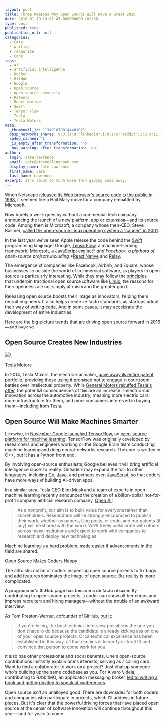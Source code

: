 ```yaml
---
layout: post
title: Three Reasons Why Open Source Will Have A Great 2016
date: 2016-01-19 18:01:47.000000000 +01:00
type: post
published: true
publication_url: null
categories:
  - Cate
  - writing
  - readwrite
  - Code
tags:
  - AI
  - artificial intelligence
  - Docker
  - GitHub
  - Google
  - Open Source
  - open source community
  - Patents
  - React Native
  - Swift
  - Tensor Flow
  - Tesla
  - Tesla Motors
meta:
  _thumbnail_id: '134210708144401020'
  dpsp_networks_shares: a:3:{s:8:"linkedin";i:0;s:6:"reddit";i:0;s:11:"google-plus";i:0;}
  rp4wp_cached: '1'
  _is_empty_after_transformation: 'no'
  _has_warnings_after_transformation: 'no'
author:
  login: cate-lawrence
  email: cate@atravellingcook.com
  display_name: Cate Lawrence
  first_name: Cate
  last_name: Lawrence
excerpt: It's about so much more than giving code away.
---
```

When Netscape [released its Web browser's source code to the public in
1998](https://www.cnet.com/news/netscape-sets-source-code-free/), it
seemed like a Hail Mary move for a company embattled by Microsoft.

Now barely a week goes by without a commercial tech company announcing
the launch of a new platform, app or extension—and its source code.
Among them is Microsoft, a company whose then-CEO, Steve Ballmer,
[called the open-source Linux operating system a "cancer" in
2001](https://www.theregister.co.uk/2001/06/02/ballmer_linux_is_a_cancer/).

In the last year we've seen Apple release the code behind
the [Swift](https://developer.apple.com/swift/) programming language;
Google, [TensorFlow](https://www.tensorflow.org/), a machine-learning
framework; Microsoft, a JavaScript
[engine](https://github.com/Microsoft/ChakraCore/wiki/Roadmap);* *and
Facebook, a plethora of open-source projects including* *[React
Native](https://code.facebook.com/projects/450791118411445/react-native/) and
[Relay](https://facebook.github.io/relay/).

The emergence of companies like Facebook, Airbnb, and Square, whose
businesses lie outside the world of commercial software, as players in
open source is particularly interesting. While they may follow the
[principles](https://opensource.org/docs/osd) that underpin traditional
open source software like [Linux](https://www.linuxfoundation.org/), the
reasons for their openness are not simply altruism and the greater good.

Releasing open source boosts their image as innovators, helping them
recruit engineers. It also helps create de facto standards, as startups
adopt their way of writing code. And in some cases, it may accelerate
the development of entire industries.

Here are the big-picture trends that are driving open source forward in
2016—and beyond.

Open Source Creates New Industries
----------------------------------

![](rw-import/MTM1ODA5MDE2NjA0NDA0MzU1.jpg)\

Tesla Motors

In 2014, Tesla Motors, the electric-car maker,[ gave away its
entire patent
portfolio](https://readwrite.com/2014/06/16/what-apple-should-learn-from-tesla),
providing those using it promised not to engage in courtroom battles
over intellectual property. While [General Motors rebuffed Tesla's
offer](https://gmauthority.com/blog/2015/02/general-motors-not-interested-in-open-tesla-patents/),
the potential consequences of this are an increase in electric-car
innovation across the automotive industry, meaning more electric cars,
more infrastructure for them, and more consumers interested in buying
them—including from Tesla. 

Open Source Will Make Machines Smarter
--------------------------------------

Likewise, in [November Google launched
TensorFlow](https://googleblog.blogspot.de/2015/11/tensorflow-smarter-machine-learning-for.html),
an [open-­source platform for machine
learning](https://www.tensorflow.org/). TensorFlow was originally
developed by researchers and engineers working on the Google Brain team
conducting machine learning and deep neural-networks research. The core
is written in C++, but it has a Python front end. 

By involving open-source enthusiasts, Google believes it will bring
artificial intelligence closer to reality. Outsiders may expand the tool
to other languages, including
[Go](https://www.wired.com/2015/08/googles-house-programming-language-now-runs-phones/),
[Java](https://www.wired.com/2013/09/the-second-coming-of-java/), and
perhaps even [JavaScript](https://en.wikipedia.org/wiki/JavaScript), so
that coders have more ways of building AI-driven apps. 

In a similar area, Tesla CEO Elon Musk and a team of experts in open
machine learning recently announced the creation of a billion-dollar
not-for-profit company artificial research company, [Open
AI](https://openai.com/blog/introducing-openai/):

> As a nonprofit, our aim is to build value for everyone rather than
> shareholders. Researchers will be strongly encouraged to publish their
> work, whether as papers, blog posts, or code, and our patents (if any)
> will be shared with the world. We'll freely collaborate with others
> across many institutions and expect to work with companies to research
> and deploy new technologies.

Machine learning is a hard problem, made easier if advancements in the
field are shared.

Open Source Makes Coders Happy 

The altruistic notion of coders inspecting open source projects to fix
bugs and add features dominates the image of open source. But reality is
more complicated.

A programmer's GitHub page has become a de facto résumé. By contributing
to open-source projects, a coder can show off her chops and impress
recruiters and hiring managers—without the trouble of an awkward
interview.

As Tom Preston-Werner, cofounder of GitHub, [put
it](https://tom.preston-werner.com/2011/11/22/open-source-everything.html):

> If you're hiring, the best technical interview possible is the one you
> don't have to do because the candidate is already kicking ass on one
> of your open source projects. Once technical excellence has been
> established in this way, all that remains is to verify cultural fit
> and convince that person to come work for you.

It also has other professional and social benefits. One's open-source
contributions instantly explain one's interests, serving as a calling
card. Want to find a collaborator to work on a project? Just chat up
someone who's building up the same codebase as you. For Alvaro Videla,
contributing to RabbitMQ, an application messaging broker, [led to
writing a book and getting invited to speak at
conferences](https://videlalvaro.github.io/2014/08/on-contributing-to-opensource.html).

Open source isn't an unalloyed good. There are downsides for both coders
and companies who participate in projects, which I'll address in future
pieces. But it's clear that the powerful driving forces that have placed
open source at the center of software innovation will continue
throughout this year—and for years to come.
